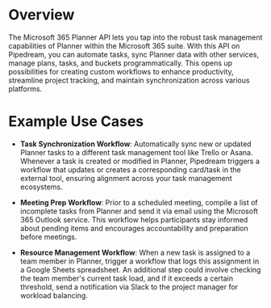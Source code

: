 # Overview

The Microsoft 365 Planner API lets you tap into the robust task management capabilities of Planner within the Microsoft 365 suite. With this API on Pipedream, you can automate tasks, sync Planner data with other services, manage plans, tasks, and buckets programmatically. This opens up possibilities for creating custom workflows to enhance productivity, streamline project tracking, and maintain synchronization across various platforms.

# Example Use Cases

- **Task Synchronization Workflow**: Automatically sync new or updated Planner tasks to a different task management tool like Trello or Asana. Whenever a task is created or modified in Planner, Pipedream triggers a workflow that updates or creates a corresponding card/task in the external tool, ensuring alignment across your task management ecosystems.

- **Meeting Prep Workflow**: Prior to a scheduled meeting, compile a list of incomplete tasks from Planner and send it via email using the Microsoft 365 Outlook service. This workflow helps participants stay informed about pending items and encourages accountability and preparation before meetings.

- **Resource Management Workflow**: When a new task is assigned to a team member in Planner, trigger a workflow that logs this assignment in a Google Sheets spreadsheet. An additional step could involve checking the team member's current task load, and if it exceeds a certain threshold, send a notification via Slack to the project manager for workload balancing.
